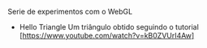 Serie de experimentos com o WebGL

- Hello Triangle
    Um triângulo obtido seguindo o tutorial [https://www.youtube.com/watch?v=kB0ZVUrI4Aw]